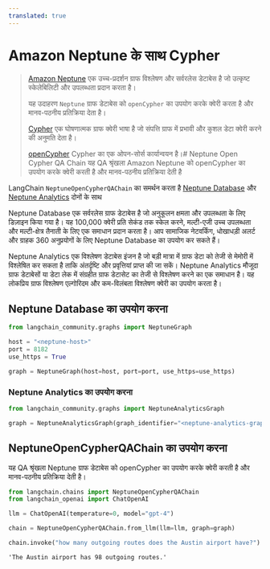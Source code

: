 ```yaml
---
translated: true
---
```


# Amazon Neptune के साथ Cypher

>[Amazon Neptune](https://aws.amazon.com/neptune/) एक उच्च-प्रदर्शन ग्राफ विश्लेषण और सर्वरलेस डेटाबेस है जो उत्कृष्ट स्केलेबिलिटी और उपलब्धता प्रदान करता है।
>
>यह उदाहरण `Neptune` ग्राफ डेटाबेस को `openCypher` का उपयोग करके क्वेरी करता है और मानव-पठनीय प्रतिक्रिया देता है।
>
>[Cypher](https://en.wikipedia.org/wiki/Cypher_(query_language)) एक घोषणात्मक ग्राफ क्वेरी भाषा है जो संपत्ति ग्राफ में प्रभावी और कुशल डेटा क्वेरी करने की अनुमति देता है।
>
>[openCypher](https://opencypher.org/) Cypher का एक ओपन-सोर्स कार्यान्वयन है।# Neptune Open Cypher QA Chain
यह QA श्रृंखला Amazon Neptune को openCypher का उपयोग करके क्वेरी करती है और मानव-पठनीय प्रतिक्रिया देती है

LangChain `NeptuneOpenCypherQAChain` का समर्थन करता है [Neptune Database](https://docs.aws.amazon.com/neptune/latest/userguide/intro.html) और [Neptune Analytics](https://docs.aws.amazon.com/neptune-analytics/latest/userguide/what-is-neptune-analytics.html) दोनों के साथ

Neptune Database एक सर्वरलेस ग्राफ डेटाबेस है जो अनुकूलन क्षमता और उपलब्धता के लिए डिज़ाइन किया गया है। यह 100,000 क्वेरी प्रति सेकंड तक स्केल करने, मल्टी-एजी उच्च उपलब्धता और मल्टी-क्षेत्र तैनाती के लिए एक समाधान प्रदान करता है। आप सामाजिक नेटवर्किंग, धोखाधड़ी अलर्ट और ग्राहक 360 अनुप्रयोगों के लिए Neptune Database का उपयोग कर सकते हैं।

Neptune Analytics एक विश्लेषण डेटाबेस इंजन है जो बड़ी मात्रा में ग्राफ डेटा को तेजी से मेमोरी में विश्लेषित कर सकता है ताकि अंतर्दृष्टि और प्रवृत्तियां प्राप्त की जा सकें। Neptune Analytics मौजूदा ग्राफ डेटाबेसों या डेटा लेक में संग्रहीत ग्राफ डेटासेट का तेजी से विश्लेषण करने का एक समाधान है। यह लोकप्रिय ग्राफ विश्लेषण एल्गोरिदम और कम-विलंबता विश्लेषण क्वेरी का उपयोग करता है।

## Neptune Database का उपयोग करना

```python
from langchain_community.graphs import NeptuneGraph

host = "<neptune-host>"
port = 8182
use_https = True

graph = NeptuneGraph(host=host, port=port, use_https=use_https)
```

### Neptune Analytics का उपयोग करना

```python
from langchain_community.graphs import NeptuneAnalyticsGraph

graph = NeptuneAnalyticsGraph(graph_identifier="<neptune-analytics-graph-id>")
```

## NeptuneOpenCypherQAChain का उपयोग करना

यह QA श्रृंखला Neptune ग्राफ डेटाबेस को openCypher का उपयोग करके क्वेरी करती है और मानव-पठनीय प्रतिक्रिया देती है।

```python
from langchain.chains import NeptuneOpenCypherQAChain
from langchain_openai import ChatOpenAI

llm = ChatOpenAI(temperature=0, model="gpt-4")

chain = NeptuneOpenCypherQAChain.from_llm(llm=llm, graph=graph)

chain.invoke("how many outgoing routes does the Austin airport have?")
```

```output
'The Austin airport has 98 outgoing routes.'
```

